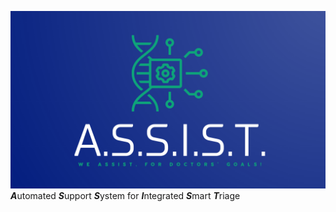 ![Logo](logo.png)
***A***utomated ***S***upport ***S***ystem for ***I***ntegrated ***S***mart ***T***riage
